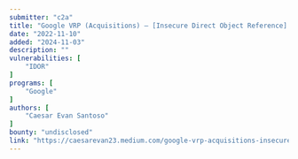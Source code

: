 ```yaml
---
submitter: "c2a"
title: "Google VRP (Acquisitions) — [Insecure Direct Object Reference] 2nd"
date: "2022-11-10"
added: "2024-11-03"
description: ""
vulnerabilities: [
    "IDOR"
]
programs: [
    "Google"
]
authors: [
    "Caesar Evan Santoso"
]
bounty: "undisclosed"
link: "https://caesarevan23.medium.com/google-vrp-acquisitions-insecure-direct-object-reference-2nd-2ece9b185ade"
---
```




